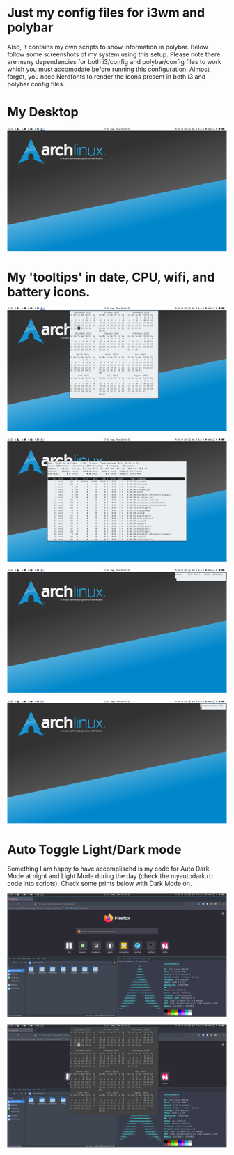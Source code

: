 # Just my config files for i3wm and polybar 

Also, it contains my own scripts to show information in polybar. Below follow some screenshots of my system using this setup. Please note there are
many dependencies for both i3/config and polybar/config files to work which you must accomodate before running this configuration. Almost forgot, you need Nerdfonts to render the icons present in both i3 and polybar config files.

# My Desktop

![alt text](screenshots/print1.png "My Desktop")


# My 'tooltips' in date, CPU, wifi, and battery icons.

![alt text](screenshots/print2.png "Calendar")

![alt text](screenshots/print3.png "System Usage") 

![alt text](screenshots/print4.png "WiFi Info")

![alt text](screenshots/print5.png "Battery Level") 

# Auto Toggle Light/Dark mode

Something I am happy to have accomplisehd is my code for Auto Dark Mode at night and Light Mode during the day (check the myautodark.rb code into scripts). Check some prints below with Dark Mode on.

![alt text](screenshots/print6.png "Desktop in Dark Mode")

![alt text](screenshots/print7.png "Calendar in Dark Mode")



